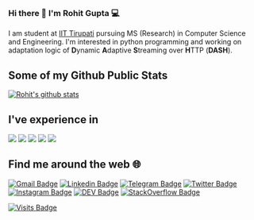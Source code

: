 ### Hi there 👋 I'm Rohit Gupta 💻

<!--
**orhitg/orhitg** is a ✨ _special_ ✨ repository because its `README.md` (this file) appears on your GitHub profile.

Here are some ideas to get you started:

- 🔭 I’m currently working on ...
- 🌱 I’m currently learning ...
- 👯 I’m looking to collaborate on ...
- 🤔 I’m looking for help with ...
- 💬 Ask me about ...
- 📫 How to reach me: ...
- 😄 Pronouns: ...
- ⚡ Fun fact: ...
-->
I am student at [IIT Tirupati](https://iittp.ac.in/) pursuing MS (Research) in Computer Science and Engineering. I'm interested in python programming and working on adaptation logic of **D**ynamic **A**daptive **S**treaming over **H**TTP (**DASH**). 

## Some of my Github Public Stats
[![Rohit's github stats](https://github-readme-stats.vercel.app/api?username=orhitg&show_icons=true&theme=dark)](https://github.com/orhitg)

## I've experience in
<img src="https://img.shields.io/badge/python%20-%2314354C.svg?&style=for-the-badge&logo=python&logoColor=white"/> <img src="https://img.shields.io/badge/c%20-%2300599C.svg?&style=for-the-badge&logo=c&logoColor=white"/> <img src="https://img.shields.io/badge/c++%20-%2300599C.svg?&style=for-the-badge&logo=c%2B%2B&ogoColor=white"/> <img src="https://img.shields.io/badge/markdown-%23000000.svg?&style=for-the-badge&logo=markdown&logoColor=white"/> <img src="https://img.shields.io/badge/shell_script%20-%23121011.svg?&style=for-the-badge&logo=gnu-bash&logoColor=white"/>

## Find me around the web :globe_with_meridians:
[![Gmail Badge](https://img.shields.io/badge/-guptrrohit@gmail.com-c14438?style=flat&logo=Gmail&logoColor=white)](mailto:guptrrohit@gmail.com "Connect via Email")
[![Linkedin Badge](https://img.shields.io/badge/-orhitg-0072b1?style=flat&logo=Linkedin&logoColor=white)](https://www.linkedin.com/in/orhitg/ "Connect on LinkedIn")
[![Telegram Badge](https://img.shields.io/badge/-@trekrohit-0088CC?style=flat&logo=Telegram&logoColor=white)](https://t.me/trekrohit "Contact on Telegram")
[![Twitter Badge](https://img.shields.io/badge/-@trekrohit-00acee?style=flat&logo=Twitter&logoColor=white)](https://twitter.com/intent/follow?screen_name=trekrohit "Follow on Twitter")
[![Instagram Badge](https://img.shields.io/badge/-Instagram-C13584?style=flat&logo=Instagram&logoColor=white)](https://www.instagram.com/trekrohit/)
[![DEV Badge](https://img.shields.io/badge/-guptarohit-0A0A0A?style=flat&logo=dev.to&logoColor=white)](https://dev.to/guptarohit)
[![StackOverflow Badge](https://img.shields.io/badge/-learninggiraffe-FE7A16?style=flat&logo=Stack%20Overflow&logoColor=white&)](https://stackoverflow.com/users/5672907/learninggiraffe)


[![Visits Badge](https://badges.pufler.dev/visits/orhitg/orhitg)](https://badges.pufler.dev)

